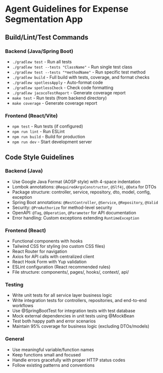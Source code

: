 # Agent Guidelines for Expense Segmentation App

## Build/Lint/Test Commands

### Backend (Java/Spring Boot)
- `./gradlew test` - Run all tests
- `./gradlew test --tests "ClassName"` - Run single test class
- `./gradlew test --tests "*methodName"` - Run specific test method
- `./gradlew build` - Full build with tests, coverage, and format checks
- `./gradlew spotlessApply` - Auto-format code
- `./gradlew spotlessCheck` - Check code formatting
- `./gradlew jacocoTestReport` - Generate coverage report
- `make test` - Run tests (from backend directory)
- `make coverage` - Generate coverage report

### Frontend (React/Vite)
- `npm test` - Run tests (if configured)
- `npm run lint` - Run ESLint
- `npm run build` - Build for production
- `npm run dev` - Start development server

## Code Style Guidelines

### Backend (Java)
- Use Google Java Format (AOSP style) with 4-space indentation
- Lombok annotations: `@RequiredArgsConstructor`, `@Slf4j`, `@Data` for DTOs
- Package structure: controller, service, repository, dto, model, config, exception
- Spring Boot annotations: `@RestController`, `@Service`, `@Repository`, `@Valid`
- Security: `@PreAuthorize` for method-level security
- OpenAPI: `@Tag`, `@Operation`, `@Parameter` for API documentation
- Error handling: Custom exceptions extending `RuntimeException`

### Frontend (React)
- Functional components with hooks
- Tailwind CSS for styling (no custom CSS files)
- React Router for navigation
- Axios for API calls with centralized client
- React Hook Form with Yup validation
- ESLint configuration (React recommended rules)
- File structure: components/, pages/, hooks/, context/, api/

### Testing
- Write unit tests for all service layer business logic
- Write integration tests for controllers, repositories, and end-to-end workflows
- Use @SpringBootTest for integration tests with test database
- Mock external dependencies in unit tests using @MockBean
- Test both happy path and error scenarios
- Maintain 95% coverage for business logic (excluding DTOs/models)

### General
- Use meaningful variable/function names
- Keep functions small and focused
- Handle errors gracefully with proper HTTP status codes
- Follow existing patterns and conventions